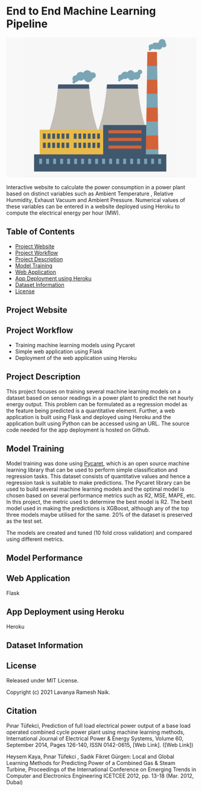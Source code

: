 # End to End Machine Learning Pipeline 

![Alt text](powerplant.png?raw=true "Title")

Interactive website to calculate the power consumption in a power plant based on distinct variables such as Ambient Temperature , Relative Hunmidity, Exhaust Vacuum  and Ambient Pressure. Numerical values of these variables can be entered in a website deployed using Heroku to compute the electrical energy per hour (MW).

## Table of Contents 

- [Project Website](#project-website)
- [Project Workflow](#project-workflow)
- [Project Description](#project-description)
- [Model Training](#model-training)
- [Web Application](#web-application)
- [App Deployment using Heroku](#app-deployment-using-heroku)
- [Dataset Information](#dataset-information)
- [License](#license)


## Project Website 


## Project Workflow 
  - Training machine learning models using Pycaret
  - Simple web application using Flask
  - Deployment of the web application using Heroku 

## Project Description 

This project focuses on training several machine learning models on a dataset based on sensor readings in a power plant to predict the net hourly energy output. This problem can be formulated as a regression model as the feature being predicted is a quantitative element. Further, a web application is built using Flask and  deployed using Heroku and the application built using Python can be accessed using an URL. The source code needed for the app deployment is hosted on Github.

## Model Training 

Model training was done using [Pycaret](https://pycaret.org/guide/), which is an open source machine learning library that can be used to perform simple classification and regression tasks. This dataset consists of quantitative values and hence a regression task is suitable to make predictions. The Pycaret library can be used to build several machine learning models and the optimal model is chosen based on several performance metrics such as R2, MSE, MAPE, etc. In this project, the metric used to determine the best model is R2. The best model used in making the predictions is XGBoost, although any of the top three models maybe utilised for the same. 20% of the dataset is preserved as the test set. 

The models are created and tuned (10 fold cross validation) and compared using different metrics.

## Model Performance




## Web Application

Flask

## App Deployment using Heroku

Heroku 

## Dataset Information

## License

Released under MIT License.

Copyright (c) 2021 Lavanya Ramesh Naik.

## Citation 

Pınar Tüfekci, Prediction of full load electrical power output of a base load operated combined cycle power plant using machine learning methods, International Journal of Electrical Power & Energy Systems, Volume 60, September 2014, Pages 126-140, ISSN 0142-0615, [Web Link].
([Web Link])

Heysem Kaya, Pınar Tüfekci , Sadık Fikret Gürgen: Local and Global Learning Methods for Predicting Power of a Combined Gas & Steam Turbine, Proceedings of the International Conference on Emerging Trends in Computer and Electronics Engineering ICETCEE 2012, pp. 13-18 (Mar. 2012, Dubai)
